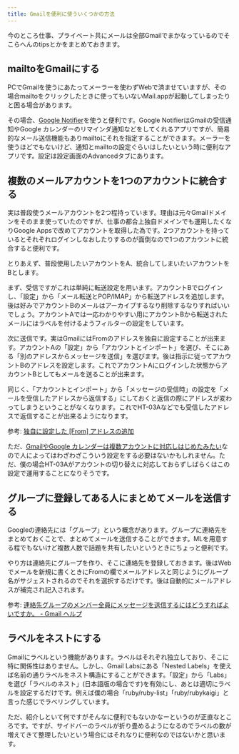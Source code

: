 ```yaml
---
title: Gmailを便利に使ういくつかの方法
---
```

今のところ仕事、プライベート共にメールは全部Gmailでまかなっているのでそこらへんのtipsとかをまとめておきます。

<h2>mailtoをGmailにする</h2>
PCでGmailを使うにあたってメーラーを使わずWebで済ませていますが、その場合mailtoをクリックしたときに使ってもいないMail.appが起動してしまったりと困る場合があります。

その場合、<a href='http://toolbar.google.com/gmail-helper/'>Google Notifier</a>を使うと便利です。Google NotifierはGmailの受信通知やGoogle カレンダーのリマインダ通知などをしてくれるアプリですが、簡易的なメール送信機能もありmailtoにそれを指定することができます。メーラーを使うほどでもないけど、通知とmailtoの設定ぐらいはしたいという時に便利なアプリです。設定は設定画面のAdvancedタブにあります。

<h2>複数のメールアカウントを1つのアカウントに統合する</h2>
実は普段使うメールアカウントを2つ程持っています。理由は元々Gmailドメインをそのまま使っていたのですが、仕事の都合上独自ドメインでも運用したくなりGoogle Appsで改めてアカウントを取得した為です。2つアカウントを持っているとそれぞれログインしなおしたりするのが面倒なので1つのアカウントに統合すると便利です。

とりあえず、普段使用したいアカウントをA、統合してしまいたいアカウントをBとします。

まず、受信ですがこれは単純に転送設定を用います。アカウントBでログインし、「設定」から「メール転送とPOP/IMAP」から転送アドレスを追加します。後は好みでアカウントBのメールはアーカイブするなり削除するなりすればいいでしょう。アカウントAでは一応わかりやすい用にアカウントBから転送されたメールにはラベルを付けるようフィルターの設定をしています。

次に送信です。実はGmailにはFromのアドレスを独自に設定することが出来ます。アカウントAの「設定」から「アカウントとインポート」を選び、そこにある「別のアドレスからメッセージを送信」を選びます。後は指示に従ってアカウントBのアドレスを設定します。これでアカウントAにログインした状態からアカウントBとしてもメールを送ることが出来ます。

同じく、「アカウントとインポート」から「メッセージの受信時」の設定を「メールを受信したアドレスから返信する」にしておくと返信の際にアドレスが変わってしまうということがなくなります。これでHT-03Aなどでも受信したアドレスで返信することが出来るようになります。

参考: <a href='http://mail.google.com/support/bin/answer.py?hl=jp&answer=22370'>独自に設定した [From] アドレスの追加</a>

ただ、<a href='http://japanese.engadget.com/2010/08/03/gmail-google/'>GmailやGoogle カレンダーは複数アカウントに対応しはじめたみたい</a>なので人によってはわざわざこういう設定をする必要はないかもしれません。ただ、僕の場合HT-03Aがアカウントの切り替えに対応しておらずしばらくはこの設定で運用することになりそうです。

<h2>グループに登録してある人にまとめてメールを送信する</h2>
Googleの連絡先には「グループ」という概念があります。グループに連絡先をまとめておくことで、まとめてメールを送信することができます。MLを用意する程でもないけど複数人数で話題を共有したいというときにちょっと便利です。

やり方は連絡先にグループを作り、そこに連絡先を登録しておきます。後はWebでメールを新規に書くときにFromの欄でメールアドレスと同じようにグループ名がサジェストされるのでそれを選択するだけです。後は自動的にメールアドレスが補完され記入されます。

参考: <a href='http://mail.google.com/support/bin/answer.py?hl=jp&answer=30973'>連絡先グループのメンバー全員にメッセージを送信するにはどうすればよいですか。 - Gmail ヘルプ</a>

<h2>ラベルをネストにする</h2>
Gmailにラベルという機能があります。ラベルはそれぞれ独立しており、そこに特に関係性はありません。しかし、Gmail Labsにある「Nested Labels」を使えば名前の通りラベルをネスト構造にすることができます。「設定」から「Labs」を選び「ラベルのネスト」(日本語版の場合です)を有効にし、あとは適切にラベルを設定するだけです。例えば僕の場合「ruby/ruby-list」「ruby/rubykaigi」と言った感じでラベリングしています。

ただ、紹介しといて何ですがそんなに便利でもないかなーというのが正直なところです。ですが、サイドバーのラベルが折り畳めるようになるのでラベルの数が増えてきて整理したいという場合にはそれなりに便利なのではないかと思います。
